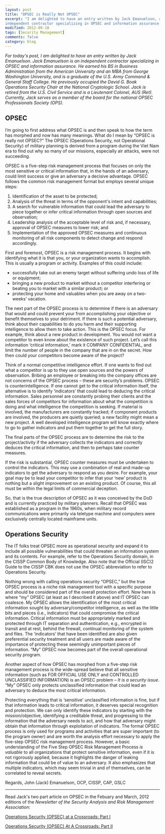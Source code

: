 ```yaml
---
layout: post
title: "OPSEC is Really Not OPSEC"
excerpt: "I am delighted to have an entry written by Jack Emanuelson, an
independent contractor specializing in OPSEC and information assurance. "
modified: 2012-09-10
tags: [Security Management]
comments: false
category: blog
---
```


<em>For today's post, I am delighted to have an entry written by Jack
Emanuelson.  Jack Emanuelson is an independent contractor specializing in OPSEC
and information assurance. He earned his BS in Business Administration from the
American University and an MBA from George Washington University, and is a
graduate of the U.S. Army Command & General Staff College. He previously
occupied the David G. Boak Operations Security Chair at the National
Cryptologic School. Jack is retired from the U.S. Civil Service and is a
Lieutenant Colonel, AUS (Ret).  Currently, Jack serves as a member of the board
for the national OPSEC Professionals Society (OPS).</em>

## OPSEC

I’m going to first address what OPSEC is and then speak to how the term has
morphed and now has many meanings.   What do I mean by “OPSEC is really not
OPSEC?” The OPSEC (Operations Security, not Operational Security) of military
planning is derived from a program during the Viet Nam era to find out why so
many of our missions, especially air attacks, were not succeeding.

OPSEC is a five-step risk management process that focuses on only the most
sensitive or critical information that, in the hands of an adversary, could
limit success or give an adversary a decisive advantage. OPSEC follows the
common risk management format but employs several unique steps:


1. Identification of the asset to be protected;
2. Analysis of the threat in terms of the opponent's intent and capabilities;
3. A search for vulnerable information that could lead the adversary to piece
together or infer critical information through open sources and observation;
4. Leadership analysis of the acceptable level of risk and, if necessary,
approval of OPSEC measures to lower risk; and
5. Implementation of the approved OPSEC measures and continuous monitoring of
all risk components to detect change and respond accordingly.

First and foremost, OPSEC is a risk management process. It begins with
identifying what it is that you, or your organization wants to accomplish. This
is usually a program or activity.  Examples of this could include:

* successfully take out an enemy target without suffering undo loss of life or
equipment;
* bringing a new product to market without a competitor interfering or beating
you to market with a similar product; or
* protecting your home and valuables when you are away on a two-weeks’
vacation.

The next part of the OPSEC process is to determine if there is an adversary
that would and could prevent your from accomplishing your objective or benefit
themselves to your detriment. If there is such a potential adversary, think
about their capabilities to do you harm and their supporting intelligence to
allow them to take action. This is the OPSEC focus. For example, think about a
new product in development. You would not want a competitor to even know about
the existence of such project. Let’s call this information ‘critical
information,’ mark it COMPANY CONFIDENTIAL, and limit the number of people in
the company that are in on the secret. How then could your competitors become
aware of the project?

Think of a normal competitive intelligence effort. If one wants to find out
what a competitor is up to they use open sources and the powers of observation.
Bribing an employee or breaking into the company offices are not concerns of
the OPSEC process – these are security’s problems. OPSEC is
counterintelligence. If one cannot get to the critical information itself, the
alternative is to identify ‘indicators’ that could lead to deducing the
critical information. Sales personnel are constantly probing their clients and
the sales forces of competitors for information about what the competition is
doing and what intelligence the competition is seeking.  If material is
involved, the manufacturers are constantly tracked; if component products are
involved, the producers are quietly queried; a new facility might mean a new
project.  A well developed intelligence program will know exactly where to go
to gather indicators and put them together to get the full story.

The final parts of the OPSEC process are to determine the risk to the
project/activity if the adversary collects the indicators and correctly deduces
the critical information, and then to perhaps take counter measures.

If the risk is substantial, OPSEC counter measures must be undertaken to
control the indicators.  This may use a combination of real and made-up
indicators to get the adversary to respond as you desire.  For example, your
goal may be to lead your competitor to infer that your ‘new’ product is
nothing but a slight improvement on an existing product.  Of course, this all
must be within the legal limits of commercial deception.

So, that is the true description of OPSEC as it was conceived by the DoD and is
currently practiced by military planners. Recall that OPSEC was established as
a program in the 1960s, when military record communications were primarily via
teletype machine and computers were exclusively centrally located mainframe
units.

## Operations Security

The IT folks treat OPSEC more as operational security and expand it to include
all possible vulnerabilities that could threaten an information system and its
contents. For example, refer to the Operations Security domain, in the CISSP
Common Body of Knowledge.  Also note that the Official (ISC)2 Guide to the
CISSP CBK does not use the OPSEC abbreviation to refer to Operations Security.

Nothing wrong with calling operations security “OPSEC,” but the true OPSEC
process is a niche risk management tool with a specific purpose and should be
considered part of the overall protection effort. Now here is where “my”
OPSEC (at least as I described it above) and IT OPSEC can coalesce. My OPSEC
allows the identification of the most critical information sought by
adversary/competitor intelligence, as well as the little bits and pieces (i.e.,
indicators) that could compromise the critical information. Critical
information must be appropriately marked and protected through IT separation
and authentication, e.g., encrypted in transit and at rest, behind the
firewall, continual monitoring of the system and files. The ‘indicators’
that have been identified are also given preferential security treatment and
all users are made aware of the importance of protecting these seemingly
unimportant pieces of information. “My” OPSEC now becomes part of the
overall operational security program.

Another aspect of how OPSEC has morphed from a five-step risk management
process is the wide-spread believe that all sensitive information (such as FOR
OFFICIAL USE ONLY and CONTROLLED UNCLASSIFIED INFORMATION) is an OPSEC problem
– <em>It is a security issue</em>. “My” OPSEC only protects unclassified
information that could lead an adversary to deduce the most critical
information.

Protecting everything that is ‘sensitive’ unclassified information is fine,
but if that information leads to critical information, it deserves special
recognition and protection. We can only identify these indicators by starting
with the mission/objective, identifying a creditable threat, and progressing to
the information that the adversary needs to act, and how that adversary might
obtain that information through exploitation of indicators. The formal OPSEC
process is only used for programs and activities that are super important (to
the program owner) and are worth the analysis effort necessary to apply the
five-step OPSEC risk management process.  However, a basic understanding of the
Five Step OPSEC Risk Management Process <em>is valuable</em> to all
organizations that protect sensitive information, even if it is not rigorously
applied, because it highlights the danger of leaking information that could be
of value to an adversary.  It also emphasizes that multiple indicators, which
may seem trivial in and of themselves, can be correlated to reveal secrets.

Regards,  John (Jack) Emanuelson, OCP, CISSP, CAP, GSLC

_______________________

Read Jack's two part article on OPSEC in the Febuary and March, 2012 editions
of the <em>Newsletter of the Security Analysis and Risk Management
Association</em>:

<a
href="http://archive.constantcontact.com/fs037/1102302026582/archive/11093851286
23.html">Operations Security (OPSEC) at a Crossroads: Part I</a>

<a
href="http://archive.constantcontact.com/fs037/1102302026582/archive/11096757132
48.html">Operations Security (OPSEC) At A Crossroads: Part II</a>

